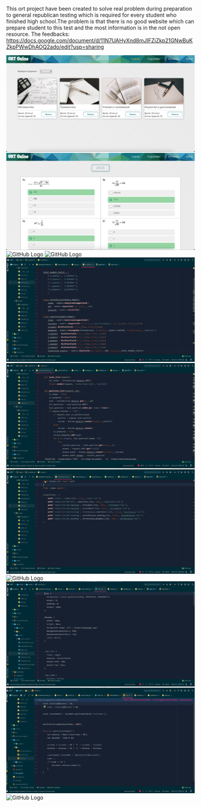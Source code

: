 This ort project have been created to solve real problem during preparation to general republican testing which is required for every student who finished high school.The problem is that there is no good website which can prepare student to this test and the most information is in the not open resource.
The feedbacks: https://docs.google.com/document/d/11N7UAHyXnd8mJIFZjZkp21GNwBuKZkpPWwDhAOQ2ado/edit?usp=sharing

![GitHub Logo](/screenshots/one.png)
![GitHub Logo](/screenshots/two.png)
![GitHub Logo](/screenshots/three.19.png)
![GitHub Logo](/screenshots/four.19.png)
![GitHub Logo](/screenshots/six.png)
![GitHub Logo](/screenshots/seven.png)
![GitHub Logo](/screenshots/eight.png)
![GitHub Logo](/screenshots/nine.19.png)
![GitHub Logo](/screenshots/ten.png)
![GitHub Logo](/screenshots/eleven.png)
![GitHub Logo](/screenshots/twelf.19.png)
